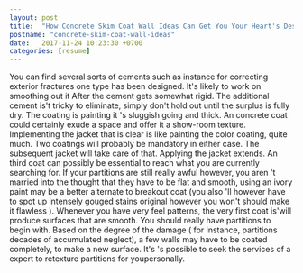 ```yaml
---
layout: post
title:  "How Concrete Skim Coat Wall Ideas Can Get You Your Heart's Desire"
postname: "concrete-skim-coat-wall-ideas"
date:   2017-11-24 10:23:30 +0700
categories: [resume]
---
```

You can find several sorts of cements such as instance for correcting exterior fractures one type has been designed. It's likely to work on smoothing out it After the cement gets somewhat rigid. The additional cement is't tricky to eliminate, simply don't hold out until the surplus is fully dry. The coating is painting it 's sluggish going and thick. An concrete coat could certainly exude a space and offer it a show-room texture. Implementing the jacket that is clear is like painting the color coating, quite much. Two coatings will probably be mandatory in either case. The subsequent jacket will take care of that. Applying the jacket extends. An third coat can possibly be essential to reach what you are currently searching for. If your partitions are still really awful however, you aren 't married into the thought that they have to be flat and smooth, using an ivory paint may be a better alternate to breakout coat (you also 'll however have to spot up intensely gouged stains original however you won't should make it flawless ). Whenever you have very feel patterns, the very first coat is'will produce surfaces that are smooth. You should really have partitions to begin with. Based on the degree of the damage ( for instance, partitions decades of accumulated neglect), a few walls may have to be coated completely, to make a new surface. It's 's possible to seek the services of a expert to retexture partitions for youpersonally.
